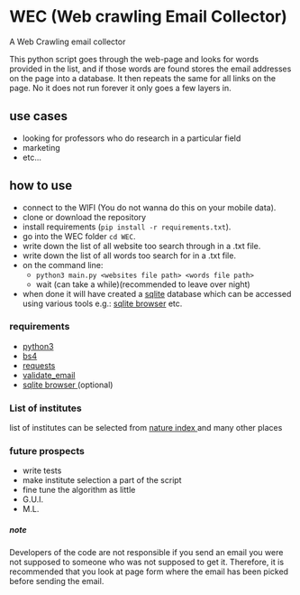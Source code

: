 # WEC (Web crawling Email Collector)
A Web Crawling email collector

This python script goes through the web-page and looks for words provided in the list, and if those words are found stores the email addresses on the page into a database.
It then repeats the same for all links on the page.
No it does not run forever it only goes a few layers in.


## use cases
- looking for professors who do research in a particular field
- marketing
- etc...

## how to use
- connect to the WIFI (You do not wanna do this on your mobile data).
- clone or download the repository
- install requirements (`pip install -r requirements.txt`).
- go into the WEC folder `cd WEC`.
- write down the list of all website too search through in a .txt file.
- write down the list of all words too search for in a .txt file.
- on the command line:
  - `python3 main.py <websites file path> <words file path>`
  - wait (can take a while)(recommended to leave over night)
- when done it will have created a [sqlite](https://sqlite.org/index.html) database which can be accessed using various tools e.g.: [sqlite browser](https://sqlitebrowser.org/dl) etc.

### requirements
- [ python3 ](https://www.python.org/)
- [ bs4 ](https://pypi.org/project/beautifulsoup4/)
- [ requests ](https://2.python-requests.org/en/master/)
- [ validate_email ](https://pypi.org/project/validate_email/)
- [ sqlite browser ](https://sqlitebrowser.org/dl) (optional)

### List of institutes
list of institutes can be selected from [ nature index ](https://www.natureindex.com/institution-outputs) and many other places

### future prospects
- write tests
- make institute selection a part of the script
- fine tune the algorithm as little
- G.U.I.
- M.L.

##### note
Developers of the code are not responsible if you send an email you were not supposed to someone who was not supposed to get it.
Therefore, it is recommended that you look at page form where the email has been picked before sending the email.
